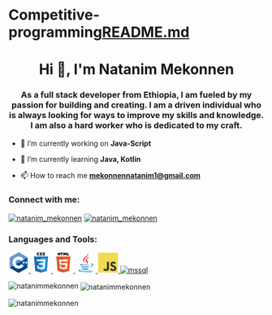 # Competitive-programming[README.md](https://github.com/natanimmekonnen/Competitive-programming/files/12716656/README.md)
<h1 align="center">Hi 👋, I'm Natanim Mekonnen</h1>
<h3 align="center">As a full stack developer from Ethiopia, I am fueled by my passion for building and creating. I am a driven individual who is always looking for ways to improve my skills and knowledge. I am also a hard worker who is dedicated to my craft.</h3>


- 🔭 I’m currently working on **Java-Script**

- 🌱 I’m currently learning **Java, Kotlin**

- 📫 How to reach me **mekonnennatanim1@gmail.com**

<h3 align="left">Connect with me:</h3>
<p align="left">
<a href="https://codeforces.com/profile/natanim_mekonnen" target="blank"><img align="center" src="https://raw.githubusercontent.com/rahuldkjain/github-profile-readme-generator/master/src/images/icons/Social/codeforces.svg" alt="natanim_mekonnen" height="30" width="40" /></a>
<a href="https://www.leetcode.com/natanim_mekonnen" target="blank"><img align="center" src="https://raw.githubusercontent.com/rahuldkjain/github-profile-readme-generator/master/src/images/icons/Social/leet-code.svg" alt="natanim_mekonnen" height="30" width="40" /></a>
</p>

<h3 align="left">Languages and Tools:</h3>
<p align="left"> <a href="https://www.w3schools.com/cpp/" target="_blank" rel="noreferrer"> <img src="https://raw.githubusercontent.com/devicons/devicon/master/icons/cplusplus/cplusplus-original.svg" alt="cplusplus" width="40" height="40"/> </a> <a href="https://www.w3schools.com/css/" target="_blank" rel="noreferrer"> <img src="https://raw.githubusercontent.com/devicons/devicon/master/icons/css3/css3-original-wordmark.svg" alt="css3" width="40" height="40"/> </a> <a href="https://www.w3.org/html/" target="_blank" rel="noreferrer"> <img src="https://raw.githubusercontent.com/devicons/devicon/master/icons/html5/html5-original-wordmark.svg" alt="html5" width="40" height="40"/> </a> <a href="https://www.java.com" target="_blank" rel="noreferrer"> <img src="https://raw.githubusercontent.com/devicons/devicon/master/icons/java/java-original.svg" alt="java" width="40" height="40"/> </a> <a href="https://developer.mozilla.org/en-US/docs/Web/JavaScript" target="_blank" rel="noreferrer"> <img src="https://raw.githubusercontent.com/devicons/devicon/master/icons/javascript/javascript-original.svg" alt="javascript" width="40" height="40"/> </a> <a href="https://www.microsoft.com/en-us/sql-server" target="_blank" rel="noreferrer"> <img src="https://www.svgrepo.com/show/303229/microsoft-sql-server-logo.svg" alt="mssql" width="40" height="40"/> </a> </p>

<p><img align="left" src="https://github-readme-stats.vercel.app/api/top-langs?username=natanimmekonnen&show_icons=true&locale=en&layout=compact" alt="natanimmekonnen" /></p>

<p>&nbsp;<img align="center" src="https://github-readme-stats.vercel.app/api?username=natanimmekonnen&show_icons=true&locale=en" alt="natanimmekonnen" /></p>

<p><img align="center" src="https://github-readme-streak-stats.herokuapp.com/?user=natanimmekonnen&" alt="natanimmekonnen" /></p>
